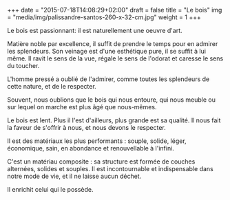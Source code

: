 +++
date = "2015-07-18T14:08:29+02:00"
draft = false
title = "Le bois"
img = "media/img/palissandre-santos-260-x-32-cm.jpg"
weight = 1
+++


Le bois est passionnant: il est naturellement une oeuvre d'art.

Matière noble par excellence, il suffit de prendre le temps pour en admirer les splendeurs. Son veinage est d'une esthétique pure, il se suffit à lui même.
Il ravit le sens de la vue, régale le sens de l'odorat
et caresse le sens du toucher.

L'homme pressé a oublié de l'admirer, comme toutes les splendeurs de cette nature, et de le respecter.

Souvent, nous oublions que le bois qui nous entoure, qui nous meuble ou sur lequel on marche est plus âgé que nous-mêmes.

Le bois est lent. Plus il l'est d'ailleurs, plus grande est sa qualité. Il nous fait la faveur de s'offrir à nous, et nous devons le respecter.

Il est des matériaux les plus performants : souple, solide, léger, économique, sain, en abondance et renouvellable à l'infini.

C'est un matériau composite : sa structure est formée de couches alternées, solides et souples.
Il est incontournable et indispensable dans notre mode de vie, et il ne laisse aucun déchet.

Il enrichit celui qui le possède.

<!--more-->

